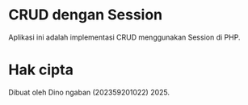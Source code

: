 # CRUD dengan Session

Aplikasi ini adalah implementasi CRUD menggunakan Session di PHP.

# Hak cipta

Dibuat oleh Dino ngaban (202359201022) 2025.
